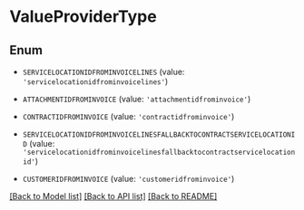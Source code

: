 # ValueProviderType


## Enum

* `SERVICELOCATIONIDFROMINVOICELINES` (value: `'servicelocationidfrominvoicelines'`)

* `ATTACHMENTIDFROMINVOICE` (value: `'attachmentidfrominvoice'`)

* `CONTRACTIDFROMINVOICE` (value: `'contractidfrominvoice'`)

* `SERVICELOCATIONIDFROMINVOICELINESFALLBACKTOCONTRACTSERVICELOCATIONID` (value: `'servicelocationidfrominvoicelinesfallbacktocontractservicelocationid'`)

* `CUSTOMERIDFROMINVOICE` (value: `'customeridfrominvoice'`)

[[Back to Model list]](../README.md#documentation-for-models) [[Back to API list]](../README.md#documentation-for-api-endpoints) [[Back to README]](../README.md)


